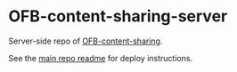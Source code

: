 # OFB-content-sharing-server

Server-side repo of [OFB-content-sharing](https://github.com/CoteArthur/OFB-content-sharing).

See the [main repo readme](https://github.com/CoteArthur/OFB-content-sharing/blob/master/README.md) for deploy instructions.
